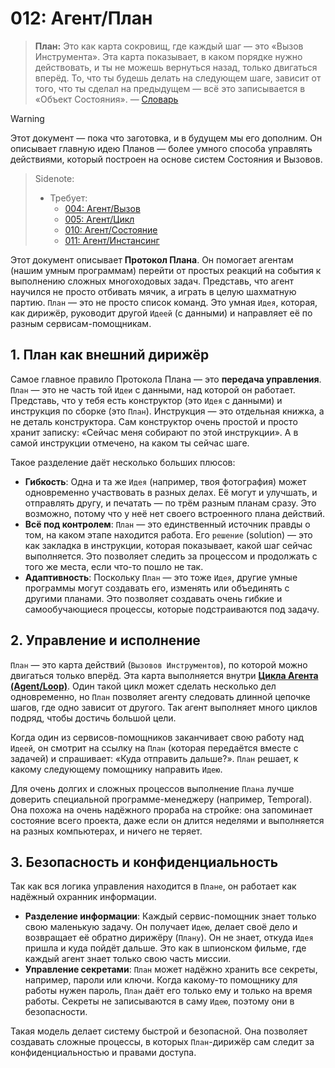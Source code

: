 # 012: Агент/План

> **План:** Это как карта сокровищ, где каждый шаг — это «Вызов Инструмента». Эта карта показывает, в каком порядке нужно действовать, и ты не можешь вернуться назад, только двигаться вперёд. То, что ты будешь делать на следующем шаге, зависит от того, что ты сделал на предыдущем — всё это записывается в «Объект Состояния». — [Словарь](./000_glossary.md)

> [!WARNING]
> Этот документ — пока что заготовка, и в будущем мы его дополним. Он описывает главную идею Планов — более умного способа управлять действиями, который построен на основе систем Состояния и Вызовов.

> Sidenote:
> - Требует:
>   - [004: Агент/Вызов](./004_agent_call.md)
>   - [005: Агент/Цикл](./005_agent_loop.md)
>   - [010: Агент/Состояние](./010_agent_state.md)
>   - [011: Агент/Инстансинг](./011_agent_instancing.md)

Этот документ описывает **Протокол Плана**. Он помогает агентам (нашим умным программам) перейти от простых реакций на события к выполнению сложных многоходовых задач. Представь, что агент научился не просто отбивать мячик, а играть в целую шахматную партию. `План` — это не просто список команд. Это умная `Идея`, которая, как дирижёр, руководит другой `Идеей` (с данными) и направляет её по разным сервисам-помощникам.

## 1. План как внешний дирижёр

Самое главное правило Протокола Плана — это **передача управления**. `План` — это не часть той `Идеи` с данными, над которой он работает. Представь, что у тебя есть конструктор (это `Идея` с данными) и инструкция по сборке (это `План`). Инструкция — это отдельная книжка, а не деталь конструктора. Сам конструктор очень простой и просто хранит записку: «Сейчас меня собирают по этой инструкции». А в самой инструкции отмечено, на каком ты сейчас шаге.

Такое разделение даёт несколько больших плюсов:

- **Гибкость**: Одна и та же `Идея` (например, твоя фотография) может одновременно участвовать в разных делах. Её могут и улучшать, и отправлять другу, и печатать — по трём разным планам сразу. Это возможно, потому что у неё нет своего встроенного плана действий.
- **Всё под контролем**: `План` — это единственный источник правды о том, на каком этапе находится работа. Его `решение` (solution) — это как закладка в инструкции, которая показывает, какой шаг сейчас выполняется. Это позволяет следить за процессом и продолжать с того же места, если что-то пошло не так.
- **Адаптивность**: Поскольку `План` — это тоже `Идея`, другие умные программы могут создавать его, изменять или объединять с другими планами. Это позволяет создавать очень гибкие и самообучающиеся процессы, которые подстраиваются под задачу.

## 2. Управление и исполнение

`План` — это карта действий (`Вызовов Инструментов`), по которой можно двигаться только вперёд. Эта карта выполняется внутри **[Цикла Агента (Agent/Loop)](./005_agent_loop.md)**. Один такой цикл может сделать несколько дел одновременно, но `План` позволяет агенту следовать длинной цепочке шагов, где одно зависит от другого. Так агент выполняет много циклов подряд, чтобы достичь большой цели.

Когда один из сервисов-помощников заканчивает свою работу над `Идеей`, он смотрит на ссылку на `План` (которая передаётся вместе с задачей) и спрашивает: «Куда отправить дальше?». `План` решает, к какому следующему помощнику направить `Идею`.

Для очень долгих и сложных процессов выполнение `Плана` лучше доверить специальной программе-менеджеру (например, Temporal). Она похожа на очень надёжного прораба на стройке: она запоминает состояние всего проекта, даже если он длится неделями и выполняется на разных компьютерах, и ничего не теряет.

## 3. Безопасность и конфиденциальность

Так как вся логика управления находится в `Плане`, он работает как надёжный охранник информации.

- **Разделение информации**: Каждый сервис-помощник знает только свою маленькую задачу. Он получает `Идею`, делает своё дело и возвращает её обратно дирижёру (`Плану`). Он не знает, откуда `Идея` пришла и куда пойдёт дальше. Это как в шпионском фильме, где каждый агент знает только свою часть миссии.
- **Управление секретами**: `План` может надёжно хранить все секреты, например, пароли или ключи. Когда какому-то помощнику для работы нужен пароль, `План` даёт его только ему и только на время работы. Секреты не записываются в саму `Идею`, поэтому они в безопасности.

Такая модель делает систему быстрой и безопасной. Она позволяет создавать сложные процессы, в которых `План`-дирижёр сам следит за конфиденциальностью и правами доступа.

